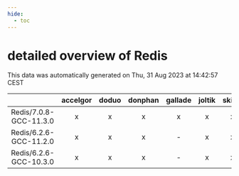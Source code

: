 ```yaml
---
hide:
  - toc
---
```


detailed overview of Redis
==========================


This data was automatically generated on Thu, 31 Aug 2023 at 14:42:57 CEST  

| |accelgor|doduo|donphan|gallade|joltik|skitty|swalot|victini|
| :---: | :---: | :---: | :---: | :---: | :---: | :---: | :---: | :---: |
|Redis/7.0.8-GCC-11.3.0|x|x|x|x|x|x|x|x|
|Redis/6.2.6-GCC-11.2.0|x|x|x|-|x|x|x|x|
|Redis/6.2.6-GCC-10.3.0|x|x|x|-|x|x|x|x|
